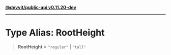 [**@devvit/public-api v0.11.20-dev**](../../../../../../README.md)

---

# Type Alias: RootHeight

> **RootHeight** = `"regular"` \| `"tall"`
